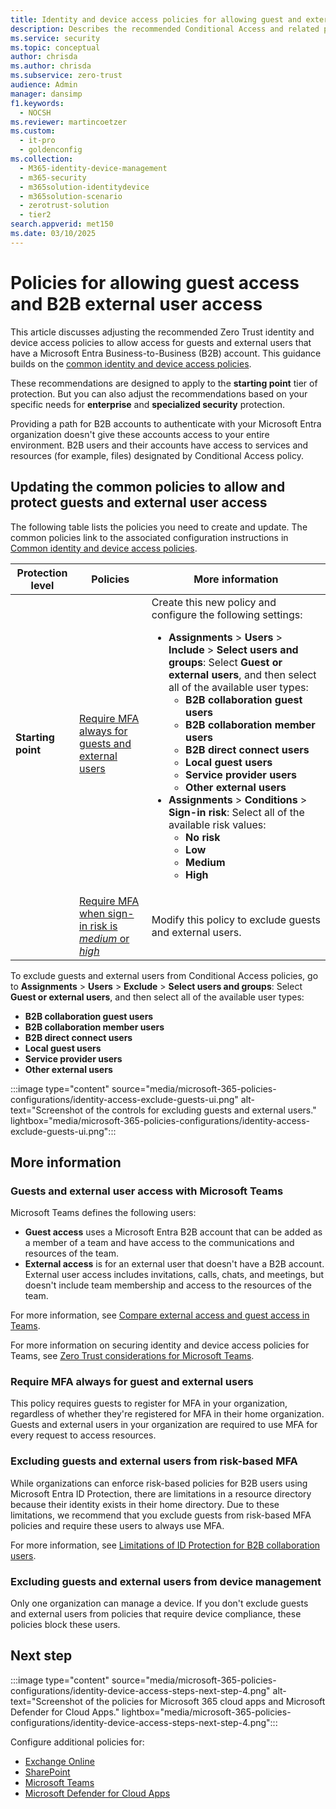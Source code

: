 ```yaml
---
title: Identity and device access policies for allowing guest and external user B2B access - Microsoft 365 for enterprise | Microsoft Docs
description: Describes the recommended Conditional Access and related policies for protecting access of guests and external users.
ms.service: security
ms.topic: conceptual
author: chrisda
ms.author: chrisda
ms.subservice: zero-trust
audience: Admin
manager: dansimp
f1.keywords:
  - NOCSH
ms.reviewer: martincoetzer
ms.custom:
  - it-pro
  - goldenconfig
ms.collection:
  - M365-identity-device-management
  - m365-security
  - m365solution-identitydevice
  - m365solution-scenario
  - zerotrust-solution
  - tier2
search.appverid: met150
ms.date: 03/10/2025
---
```


# Policies for allowing guest access and B2B external user access

This article discusses adjusting the recommended Zero Trust identity and device access policies to allow access for guests and external users that have a Microsoft Entra Business-to-Business (B2B) account. This guidance builds on the [common identity and device access policies](zero-trust-identity-device-access-policies-common.md).

These recommendations are designed to apply to the **starting point** tier of protection. But you can also adjust the recommendations based on your specific needs for **enterprise** and **specialized security** protection.

Providing a path for B2B accounts to authenticate with your Microsoft Entra organization doesn't give these accounts access to your entire environment. B2B users and their accounts have access to services and resources (for example, files) designated by Conditional Access policy.

## Updating the common policies to allow and protect guests and external user access

The following table lists the policies you need to create and update. The common policies link to the associated configuration instructions in [Common identity and device access policies](zero-trust-identity-device-access-policies-common.md).

|Protection level|Policies|More information|
|---|---|---|
|**Starting point**|[Require MFA always for guests and external users](zero-trust-identity-device-access-policies-common.md#require-mfa-based-on-sign-in-risk)|Create this new policy and configure the following settings: <ul><li>**Assignments** \> **Users** \> **Include** \> **Select users and groups**: Select **Guest or external users**, and then select all of the available user types:<ul><li>**B2B collaboration guest users**</li><li>**B2B collaboration member users**</li><li>**B2B direct connect users**</li><li>**Local guest users**</li><li>**Service provider users**</li><li>**Other external users**</li></ul></li><li>**Assignments** \> **Conditions** \> **Sign-in risk**: Select all of the available risk values: <ul><li>**No risk**</li><li>**Low**</li><li>**Medium**</li><li>**High**</li></ul></li></ul>|
||[Require MFA when sign-in risk is *medium* or *high*](zero-trust-identity-device-access-policies-common.md#require-mfa-based-on-sign-in-risk)|Modify this policy to exclude guests and external users.|

To exclude guests and external users from Conditional Access policies, go to **Assignments** \> **Users** \> **Exclude** \> **Select users and groups**: Select **Guest or external users**, and then select all of the available user types:

- **B2B collaboration guest users**
- **B2B collaboration member users**
- **B2B direct connect users**
- **Local guest users**
- **Service provider users**
- **Other external users**

:::image type="content" source="media/microsoft-365-policies-configurations/identity-access-exclude-guests-ui.png" alt-text="Screenshot of the controls for excluding guests and external users." lightbox="media/microsoft-365-policies-configurations/identity-access-exclude-guests-ui.png":::

## More information

### Guests and external user access with Microsoft Teams

Microsoft Teams defines the following users:

- **Guest access** uses a Microsoft Entra B2B account that can be added as a member of a team and have access to the communications and resources of the team.
- **External access** is for an external user that doesn't have a B2B account. External user access includes invitations, calls, chats, and meetings, but doesn't include team membership and access to the resources of the team.

For more information, see [Compare external access and guest access in Teams](/microsoftteams/communicate-with-users-from-other-organizations#compare-external-access-and-guest-access).

For more information on securing identity and device access policies for Teams, see [Zero Trust considerations for Microsoft Teams](zero-trust-identity-device-access-policies-workloads.md#microsoft-teams-recommendations-for-zero-trust).

### Require MFA always for guest and external users

This policy requires guests to register for MFA in your organization, regardless of whether they're registered for MFA in their home organization. Guests and external users in your organization are required to use MFA for every request to access resources.

### Excluding guests and external users from risk-based MFA

While organizations can enforce risk-based policies for B2B users using Microsoft Entra ID Protection, there are limitations in a resource directory because their identity exists in their home directory. Due to these limitations, we recommend that you exclude guests from risk-based MFA policies and require these users to always use MFA.

For more information, see [Limitations of ID Protection for B2B collaboration users](/entra/id-protection/concept-identity-protection-b2b#limitations-of-id-protection-for-b2b-collaboration-users).

### Excluding guests and external users from device management

Only one organization can manage a device. If you don't exclude guests and external users from policies that require device compliance, these policies block these users.

## Next step

:::image type="content" source="media/microsoft-365-policies-configurations/identity-device-access-steps-next-step-4.png" alt-text="Screenshot of the policies for Microsoft 365 cloud apps and Microsoft Defender for Cloud Apps." lightbox="media/microsoft-365-policies-configurations/identity-device-access-steps-next-step-4.png":::

Configure additional policies for:

- [Exchange Online](zero-trust-identity-device-access-policies-workloads.md#exchange-online-recommendations-for-zero-trust)
- [SharePoint](zero-trust-identity-device-access-policies-workloads.md#sharepoint-recommendations-for-zero-trust)
- [Microsoft Teams](zero-trust-identity-device-access-policies-workloads.md#microsoft-teams-recommendations-for-zero-trust)
- [Microsoft Defender for Cloud Apps](zero-trust-identity-device-access-policies-mcas-saas.md)
